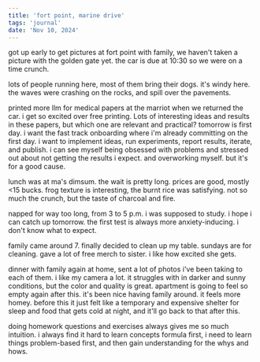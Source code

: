 ```yaml
---
title: 'fort point, marine drive'
tags: 'journal'
date: 'Nov 10, 2024'
---
```


got up early to get pictures at fort point with family, we haven't taken a picture with the golden gate yet. the car is due at 10:30 so we were on a time crunch.

lots of people running here, most of them bring their dogs. it's windy here. the waves were crashing on the rocks, and spill over the pavements.

printed more llm for medical papers at the marriot when we returned the car. i get so excited over free printing. Lots of interesting ideas and results in these papers, but which one are relevant and practical? tomorrow is first day. i want the fast track onboarding where i'm already committing on the first day. i want to implement ideas, run experiments, report results, iterate, and publish. i can see myself being obsessed with problems and stressed out about not getting the results i expect. and overworking myself. but it's for a good cause.

lunch was at ma's dimsum. the wait is pretty long. prices are good, mostly <15 bucks. frog texture is interesting, the burnt rice was satisfying. not so much the crunch, but the taste of charcoal and fire.

napped for way too long, from 3 to 5 p.m. i was supposed to study. i hope i can catch up tomorrow. the first test is always more anxiety-inducing. i don't know what to expect.

family came around 7. finally decided to clean up my table. sundays are for cleaning. gave a lot of free merch to sister. i like how excited she gets.

dinner with family again at home, sent a lot of photos i've been taking to each of them. i like my camera a lot. it struggles with in darker and sunny conditions, but the color and quality is great. apartment is going to feel so empty again after this. it's been nice having family around. it feels more homey. before this it just felt like a temporary and expensive shelter for sleep and food that gets cold at night, and it'll go back to that after this.

doing homework questions and exercises always gives me so much intuition. i always find it hard to learn concepts formula first, i need to learn things problem-based first, and then gain understanding for the whys and hows.

